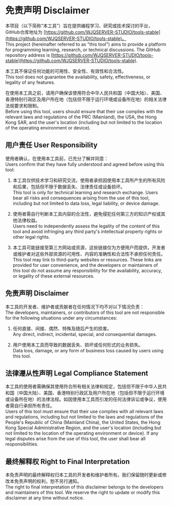 # 免责声明 Disclaimer

本项目（以下简称“本工具”）旨在提供编程学习、研究或技术探讨的平台，GitHub仓库地址为 [https://github.com/WJQSERVER-STUDIO/tools-stable](https://github.com/WJQSERVER-STUDIO/tools-stable)。  
This project (hereinafter referred to as "this tool") aims to provide a platform for programming learning, research, or technical discussions. The GitHub repository address is [https://github.com/WJQSERVER-STUDIO/tools-stable](https://github.com/WJQSERVER-STUDIO/tools-stable).

本工具不保证任何功能的可用性、安全性、有效性和合法性。  
This tool does not guarantee the availability, safety, effectiveness, or legality of any features.

在使用本工具之前，请用户确保该使用符合中华人民共和国（中国大陆）、美国、香港特别行政区及用户所在地（包括但不限于运行环境或设备所在地）的相关法律法规要求和限制。  
Before using this tool, users should ensure that their use complies with the relevant laws and regulations of the PRC (Mainland), the USA, the Hong Kong SAR, and the user's location (including but not limited to the location of the operating environment or device).

## 用户责任 User Responsibility

使用者确认，在使用本工具前，已充分了解并同意：  
Users confirm that they have fully understood and agreed before using this tool:

1. 本工具仅供技术学习和研究交流，使用者承担因使用本工具所产生的所有风险和后果，包括但不限于数据丢失、法律责任或设备损坏。  
   This tool is only for technical learning and research exchange. Users bear all risks and consequences arising from the use of this tool, including but not limited to data loss, legal liability, or device damage.

2. 使用者需自行判断本工具内容的合法性，避免侵犯任何第三方的知识产权或其他法律权益。  
   Users need to independently assess the legality of the content of this tool and avoid infringing any third party's intellectual property rights or other legal rights.

3. 本工具可能链接至第三方网站或资源，这些链接仅为方便用户而提供，开发者或维护者对这些外部资源的可用性、内容的准确性和合法性不承担任何责任。  
   This tool may link to third-party websites or resources. These links are provided for user convenience, and the developers or maintainers of this tool do not assume any responsibility for the availability, accuracy, or legality of these external resources.

## 免责声明 Disclaimer

本工具的开发者、维护者或贡献者在任何情况下均不对以下情况负责：  
The developers, maintainers, or contributors of this tool are not responsible for the following situations under any circumstances:

1. 任何直接、间接、偶然、特殊及随后产生的损害。  
   Any direct, indirect, incidental, special, and consequential damages.

2. 用户使用本工具而导致的数据丢失、损坏或任何形式的业务损失。  
   Data loss, damage, or any form of business loss caused by users using this tool.

## 法律遵从性声明 Legal Compliance Statement

本工具的使用者需确保其使用符合所有相关法律和规定，包括但不限于中华人民共和国（中国大陆）、美国、香港特别行政区及用户所在地（包括但不限于运行环境或设备所在地）的法律法规。如因使用本工具而引发的任何法律诉讼或争议，使用者需自行承担所有责任。  
Users of this tool must ensure that their use complies with all relevant laws and regulations, including but not limited to the laws and regulations of the People's Republic of China (Mainland China), the United States, the Hong Kong Special Administrative Region, and the user's location (including but not limited to the location of the operating environment or device). If any legal disputes arise from the use of this tool, the user shall bear all responsibilities.

## 最终解释权 Right to Final Interpretation

本免责声明的最终解释权归本工具的开发者和维护者所有。我们保留随时更新或修改本免责声明的权利，恕不另行通知。  
The right to final interpretation of this disclaimer belongs to the developers and maintainers of this tool. We reserve the right to update or modify this disclaimer at any time without notice.
